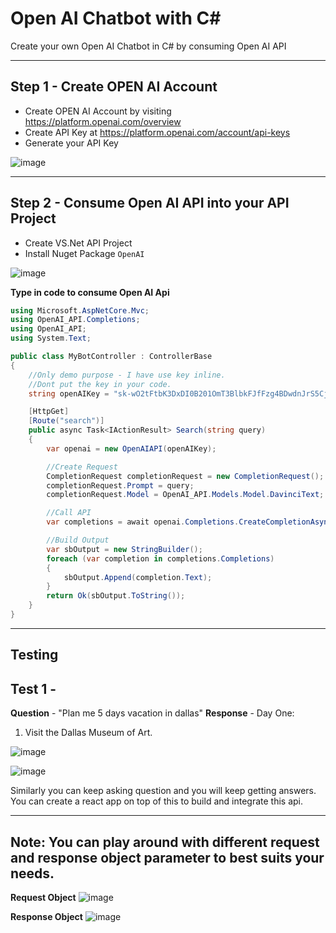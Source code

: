 # Open AI Chatbot with C#
Create your own Open AI Chatbot in C# by consuming Open AI API

-----

## Step 1 - Create OPEN AI Account

- Create OPEN AI Account by visiting https://platform.openai.com/overview
- Create API Key at https://platform.openai.com/account/api-keys
- Generate your API Key

![image](https://user-images.githubusercontent.com/30829678/231580249-505ec23c-308f-4d34-b868-e5153996d262.png)


-----

## Step 2 - Consume Open AI API into your API Project

- Create VS.Net API Project
- Install Nuget Package `OpenAI`

![image](https://user-images.githubusercontent.com/30829678/231581016-70f2c57e-e7b6-480c-bd4b-e56853aa474f.png)

**Type in code to consume Open AI Api**

```csharp
using Microsoft.AspNetCore.Mvc;
using OpenAI_API.Completions;
using OpenAI_API;
using System.Text;

public class MyBotController : ControllerBase
{
    //Only demo purpose - I have use key inline.
    //Dont put the key in your code.
    string openAIKey = "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";

    [HttpGet]
    [Route("search")]
    public async Task<IActionResult> Search(string query)
    {   
        var openai = new OpenAIAPI(openAIKey);

        //Create Request
        CompletionRequest completionRequest = new CompletionRequest();            
        completionRequest.Prompt = query;
        completionRequest.Model = OpenAI_API.Models.Model.DavinciText;

        //Call API
        var completions = await openai.Completions.CreateCompletionAsync(completionRequest);

        //Build Output
        var sbOutput = new StringBuilder();
        foreach (var completion in completions.Completions)
        {
            sbOutput.Append(completion.Text);
        }
        return Ok(sbOutput.ToString());
    }
}
```

---------

## Testing

## Test 1 - 

**Question** - "Plan me 5 days vacation in dallas"
**Response** - 
Day One:
1. Visit the Dallas Museum of Art.

![image](https://user-images.githubusercontent.com/30829678/231584406-a644937e-eea5-4531-be36-d85167f8101a.png)

![image](https://user-images.githubusercontent.com/30829678/231586711-fb470919-49c4-4348-9ffe-4be8469c92ed.png)

Similarly you can keep asking question and you will keep getting answers.  You can create a react app on top of this to build and integrate this api.

---------

## Note:  You can play around with different request and response object parameter to best suits your needs.

**Request Object**
![image](https://user-images.githubusercontent.com/30829678/231583626-58d85323-c217-4351-a553-06bae5386946.png)

**Response Object**
![image](https://user-images.githubusercontent.com/30829678/231583951-f282d51e-2424-4ef8-a78d-b320cc610cd4.png)
